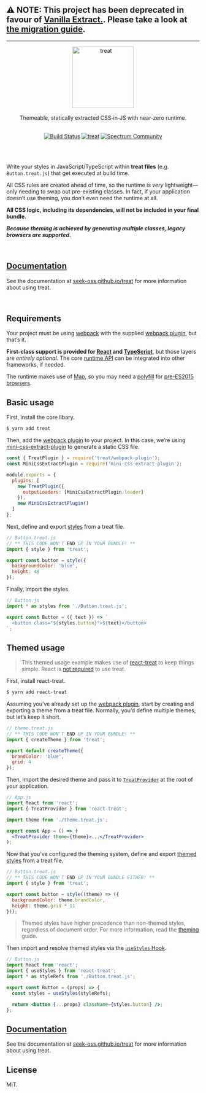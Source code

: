 ## ⚠️ NOTE: This project has been deprecated in favour of [Vanilla Extract.](https://github.com/vanilla-extract-css/vanilla-extract). Please take a look at [the migration guide](https://github.com/vanilla-extract-css/vanilla-extract/blob/master/docs/treat-migration-guide.md).

---

<div align="center" >
  <img src="./logo.png" alt="treat" width="160px" />
  <br />
  <br />
  Themeable, statically extracted CSS&#8209;in&#8209;JS with near&#8209;zero runtime.
  <br />
  <br />

[![Build Status](https://img.shields.io/travis/seek-oss/treat/master.svg?logo=travis&style=flat-square)](http://travis-ci.org/seek-oss/treat) [![treat](https://img.shields.io/npm/v/treat.svg?label=treat&logo=npm&style=flat-square)](https://www.npmjs.com/package/treat) [![Spectrum Community](https://img.shields.io/badge/community-spectrum-a36ae4.svg?style=flat-square)](https://spectrum.chat/treatcss)

  <br />
  <br />
</div>

Write your styles in JavaScript/TypeScript within **treat files** (e.g. `Button.treat.js`) that get executed at build time.

All CSS rules are created ahead of time, so the runtime is _very_ lightweight—only needing to swap out pre-existing classes. In fact, if your application doesn’t use theming, you don’t even need the runtime at all.

**All CSS logic, including its dependencies, will not be included in your final bundle.**

_**Because theming is achieved by generating multiple classes, legacy browsers are supported.**_

<br />

## [Documentation](https://seek-oss.github.io/treat)

See the documentation at [seek-oss.github.io/treat](https://seek-oss.github.io/treat) for more information about using treat.

<br />

## Requirements

Your project must be using [webpack](https://seek-oss.github.io/treat/webpack-options) with the supplied [webpack plugin](https://seek-oss.github.io/treat/webpack-options), but that’s it.

**First-class support is provided for [React](https://reactjs.org/) and [TypeScript](https://www.typescriptlang.org/)**, but those layers are _entirely optional_. The core [runtime API](https://seek-oss.github.io/treat/runtime-api) can be integrated into other frameworks, if needed.

The runtime makes use of [Map](https://developer.mozilla.org/en-US/docs/Web/JavaScript/Reference/Global_Objects/Map), so you may need a [polyfill](https://www.npmjs.com/package/es6-map) for [pre-ES2015 browsers](https://caniuse.com/#feat=es6).

## Basic usage

First, install the core libary.

```sh
$ yarn add treat
```

Then, add the [webpack plugin](https://seek-oss.github.io/treat/setup#webpack-setup) to your project. In this case, we’re using [mini-css-extract-plugin](https://github.com/webpack-contrib/mini-css-extract-plugin) to generate a static CSS file.

```js
const { TreatPlugin } = require('treat/webpack-plugin');
const MiniCssExtractPlugin = require('mini-css-extract-plugin');

module.exports = {
  plugins: [
    new TreatPlugin({
      outputLoaders: [MiniCssExtractPlugin.loader]
    }),
    new MiniCssExtractPlugin()
  ]
};
```

Next, define and export [styles](https://seek-oss.github.io/treat/data-types#styles) from a treat file.

```js
// Button.treat.js
// ** THIS CODE WON'T END UP IN YOUR BUNDLE! **
import { style } from 'treat';

export const button = style({
  backgroundColor: 'blue',
  height: 48
});
```

Finally, import the styles.

```jsx
// Button.js
import * as styles from './Button.treat.js';

export const Button = ({ text }) => `
  <button class="${styles.button}">${text}</button>
`;
```

## Themed usage

> This themed usage example makes use of [react-treat](https://seek-oss.github.io/treat/react-api) to keep things simple. React is [not required](https://seek-oss.github.io/treat/runtime-api) to use treat.

First, install react-treat.

```sh
$ yarn add react-treat
```

Assuming you’ve already set up the [webpack plugin](https://seek-oss.github.io/treat/setup#webpack-setup), start by creating and exporting a theme from a treat file. Normally, you’d define multiple themes, but let’s keep it short.

```js
// theme.treat.js
// ** THIS CODE WON'T END UP IN YOUR BUNDLE! **
import { createTheme } from 'treat';

export default createTheme({
  brandColor: 'blue',
  grid: 4
});
```

Then, import the desired theme and pass it to [`TreatProvider`](https://seek-oss.github.io/treat/react-api#treatprovider) at the root of your application.

```jsx
// App.js
import React from 'react';
import { TreatProvider } from 'react-treat';

import theme from './theme.treat.js';

export const App = () => (
  <TreatProvider theme={theme}>...</TreatProvider>
);
```

Now that you’ve configured the theming system, define and export [themed styles](https://seek-oss.github.io/treat/data-types#themedstyles) from a treat file.

```js
// Button.treat.js
// ** THIS CODE WON'T END UP IN YOUR BUNDLE EITHER! **
import { style } from 'treat';

export const button = style((theme) => ({
  backgroundColor: theme.brandColor,
  height: theme.grid * 11
}));
```

> Themed styles have higher precedence than non-themed styles, regardless of document order. For more information, read the [theming](https://seek-oss.github.io/treat/how-it-works#theming) guide.

Then import and resolve themed styles via the [`useStyles` Hook](https://seek-oss.github.io/treat//react-api#usestyles).

```jsx
// Button.js
import React from 'react';
import { useStyles } from 'react-treat';
import * as styleRefs from './Button.treat.js';

export const Button = (props) => {
  const styles = useStyles(styleRefs);

  return <button {...props} className={styles.button} />;
};
```

## [Documentation](https://seek-oss.github.io/treat)

See the documentation at [seek-oss.github.io/treat](https://seek-oss.github.io/treat) for more information about using treat.

## License

MIT.
